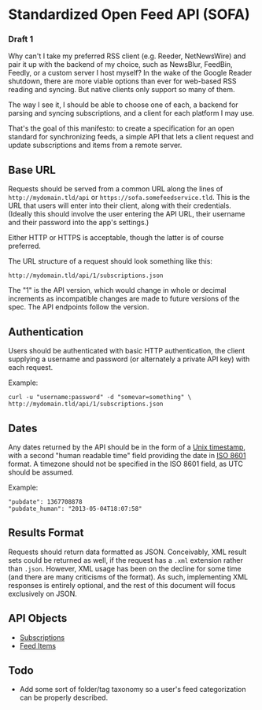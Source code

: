 Standardized Open Feed API (SOFA)
==========================

### Draft 1

Why can't I take my preferred RSS client (e.g. Reeder, NetNewsWire) and pair it up with the backend of my choice, such as NewsBlur, FeedBin, Feedly, or a custom server I host myself? In the wake of the Google Reader shutdown, there are more viable options than ever for web-based RSS reading and syncing. But native clients only support so many of them.

The way I see it, I should be able to choose one of each, a backend for parsing and syncing subscriptions, and a client for each platform I may use.

That's the goal of this manifesto: to create a specification for an open standard for synchronizing feeds, a simple API that lets a client request and update subscriptions and items from a remote server.


Base URL
------------

Requests should be served from a common URL along the lines of `http://mydomain.tld/api` or `https://sofa.somefeedservice.tld`. This is the URL that users will enter into their client, along with their credentials. (Ideally this should involve the user entering the API URL, their username and their password into the app's settings.)

Either HTTP or HTTPS is acceptable, though the latter is of course preferred.

The URL structure of a request should look something like this:

    http://mydomain.tld/api/1/subscriptions.json
    
The "1" is the API version, which would change in whole or decimal increments as incompatible changes are made to future versions of the spec. The API endpoints follow the version.


Authentication
------------------

Users should be authenticated with basic HTTP authentication, the client supplying a username and password (or alternately a private API key) with each request.

Example:

    curl -u "username:password" -d "somevar=something" \
    http://mydomain.tld/api/1/subscriptions.json

    
Dates
-------

Any dates returned by the API should be in the form of a [Unix timestamp](http://en.wikipedia.org/wiki/Unix_timestamp), with a second "human readable time" field providing the date in [ISO 8601](http://www.w3.org/TR/NOTE-datetime) format. A timezone should not be specified in the ISO 8601 field, as UTC should be assumed.

Example:

    "pubdate": 1367708878
    "pubdate_human": "2013-05-04T18:07:58"


Results Format
------------------

Requests should return data formatted as JSON. Conceivably,  XML result sets could be returned as well, if the request has a `.xml` extension rather than `.json`. However, XML usage has been on the decline for some time (and there are many criticisms of the format). As such, implementing XML responses is entirely optional, and the rest of this document will focus exclusively on JSON.


API Objects
--------------

* [Subscriptions](objects/subscriptions.md)
* [Feed Items](objects/items.md)


Todo
------

* Add some sort of folder/tag taxonomy so a user's feed categorization can be properly described.
